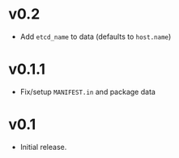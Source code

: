 # v0.2

+ Add `etcd_name` to data (defaults to `host.name`)


# v0.1.1

+ Fix/setup `MANIFEST.in` and package data

# v0.1

+ Initial release.
